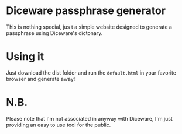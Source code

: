 # Diceware passphrase generator
This is nothing special, jus t a simple website designed to generate a passphrase using Diceware's dictonary.

# Using it
Just download the dist folder and run the `default.html` in your favorite browser and generate away!

# N.B.
Please note that I'm not associated in anyway with Diceware, I'm just providing an easy to use tool for the public.
